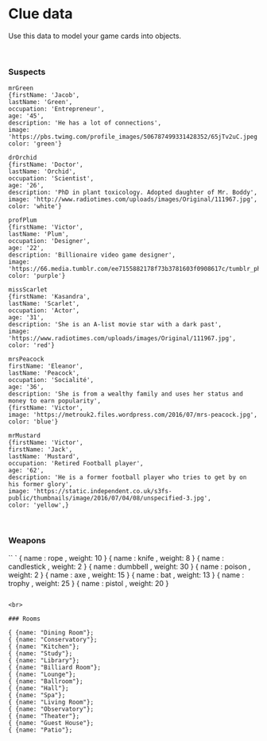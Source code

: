 # Clue data

Use this data to model your game cards into objects.

<br>

### Suspects

```
mrGreen
{firstName: 'Jacob',
lastName: 'Green',
occupation: 'Entrepreneur',
age: '45',
description: 'He has a lot of connections',
image: 'https://pbs.twimg.com/profile_images/506787499331428352/65jTv2uC.jpeg',
color: 'green'}
```

```
drOrchid
{firstName: 'Doctor',
lastName: 'Orchid',
occupation: 'Scientist',
age: '26',
description: 'PhD in plant toxicology. Adopted daughter of Mr. Boddy',
image: 'http://www.radiotimes.com/uploads/images/Original/111967.jpg',
color: 'white'}
```

```
profPlum
{firstName: 'Victor',
lastName: 'Plum',
occupation: 'Designer',
age: '22',
description: 'Billionaire video game designer',
image: 'https://66.media.tumblr.com/ee7155882178f73b3781603f0908617c/tumblr_phhxc7EhPJ1w5fh03_540.jpg',
color: 'purple'}
```

```
missScarlet
{firstName: 'Kasandra',
lastName: 'Scarlet',
occupation: 'Actor',
age: '31',
description: 'She is an A-list movie star with a dark past',
image: 'https://www.radiotimes.com/uploads/images/Original/111967.jpg',
color: 'red'}
```

```
mrsPeacock
firstName: 'Eleanor',
lastName: 'Peacock',
occupation: 'Socialité',
age: '36',
description: 'She is from a wealthy family and uses her status and money to earn popularity',
{firstName: 'Victor',
image: 'https://metrouk2.files.wordpress.com/2016/07/mrs-peacock.jpg',
color: 'blue'}
```

```
mrMustard
{firstName: 'Victor',
firstName: 'Jack',
lastName: 'Mustard',
occupation: 'Retired Football player',
age: '62',
description: 'He is a former football player who tries to get by on his former glory',
image: 'https://static.independent.co.uk/s3fs-public/thumbnails/image/2016/07/04/08/unspecified-3.jpg',
color: 'yellow',}
```

<br>

### Weapons

`` `
{ name : rope , weight: 10 }
{ name : knife , weight: 8 }
{ name : candlestick , weight: 2 }
{ name : dumbbell , weight: 30 }
{ name : poison , weight: 2 }
{ name : axe , weight: 15 }
{ name : bat , weight: 13 }
{ name : trophy , weight: 25 }
{ name : pistol , weight: 20 }
```

<br>

### Rooms

{ {name: "Dining Room"};
{ {name: "Conservatory"};
{ {name: "Kitchen"};
{ {name: "Study"};
{ {name: "Library"};
{ {name: "Billiard Room"};
{ {name: "Lounge"};
{ {name: "Ballroom"};
{ {name: "Hall"};
{ {name: "Spa"};
{ {name: "Living Room"};
{ {name: "Observatory"};
{ {name: "Theater"};
{ {name: "Guest House"};
{ {name: "Patio"};
```
```
